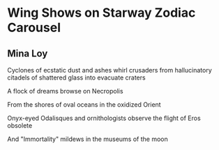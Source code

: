 # Wing Shows on Starway Zodiac Carousel
## Mina Loy
Cyclones
of ecstatic dust
and ashes whirl
crusaders
from hallucinatory citadels
of shattered glass
into evacuate craters

A flock of dreams
browse on Necropolis

From the shores
of oval oceans
in the oxidized Orient

Onyx-eyed Odalisques
and ornithologists
observe the flight
of Eros obsolete

And "Immortality"
mildews
in the museums of the moon